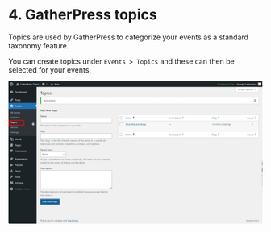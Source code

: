 # 4. GatherPress topics

Topics are used by GatherPress to categorize your events as a standard taxonomy feature. 

You can create topics under `Events > Topics` and these can then be selected for your events.

![Add GatherPress topics for events](../media/user-4-gatherpress-topics.png)
